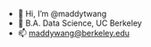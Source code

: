 - 👋 Hi, I’m @maddytwang
- 🌱 B.A. Data Science, UC Berkeley
- 📫 maddywang@berkeley.edu 

<!---
maddytwang/maddytwang is a ✨ special ✨ repository because its `README.md` (this file) appears on your GitHub profile.
You can click the Preview link to take a look at your changes.
--->
